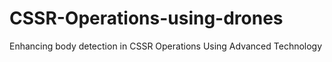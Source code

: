 # CSSR-Operations-using-drones
Enhancing body detection in CSSR Operations Using Advanced Technology
